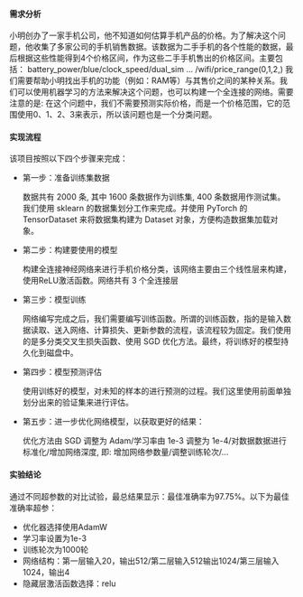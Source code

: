 #### 需求分析
小明创办了一家手机公司，他不知道如何估算手机产品的价格。为了解决这个问题，他收集了多家公司的手机销售数据。该数据为二手手机的各个性能的数据，最后根据这些性能得到4个价格区间，作为这些二手手机售出的价格区间。主要包括：
battery_power/blue/clock_speed/dual_sim ... /wifi/price_range(0,1,2,)
我们需要帮助小明找出手机的功能（例如：RAM等）与其售价之间的某种关系。我们可以使用机器学习的方法来解决这个问题，也可以构建一个全连接的网络。需要注意的是: 在这个问题中，我们不需要预测实际价格，而是一个价格范围，它的范围使用0、1、2、3来表示，所以该问题也是一个分类问题。

#### 实现流程
该项目按照以下四个步骤来完成：
+ 第一步：准备训练集数据
  
    数据共有 2000 条, 其中 1600 条数据作为训练集, 400 条数据用作测试集。 我们使用 sklearn 的数据集划分工作来完成。并使用 PyTorch 的 TensorDataset 来将数据集构建为 Dataset 对象，方便构造数据集加载对象。
  
+ 第二步：构建要使用的模型

    构建全连接神经网络来进行手机价格分类，该网络主要由三个线性层来构建，使用ReLU激活函数。网络共有 3 个全连接层
  
+ 第三步：模型训练

    网络编写完成之后，我们需要编写训练函数。所谓的训练函数，指的是输入数据读取、送入网络、计算损失、更新参数的流程，该流程较为固定。我们使用的是多分类交叉生损失函数、使用 SGD 优化方法。最终，将训练好的模型持久化到磁盘中。
  
+ 第四步：模型预测评估
  
    使用训练好的模型，对未知的样本的进行预测的过程。我们这里使用前面单独划分出来的验证集来进行评估。
  
+ 第五步：进一步优化网络模型，以获取更好的结果：

    优化方法由 SGD 调整为 Adam/学习率由 1e-3 调整为 1e-4/对数据数据进行标准化/增加网络深度, 即: 增加网络参数量/调整训练轮次/...
  
#### 实验结论
通过不同超参数的对比试验，最总结果显示：最佳准确率为97.75%。以下为最佳准确率超参：
+ 优化器选择使用AdamW
+ 学习率设置为1e-3
+ 训练轮次为1000轮
+ 网络结构：第一层输入20，输出512/第二层输入512输出1024/第三层输入1024，输出4
+ 隐藏层激活函数选择：relu
    